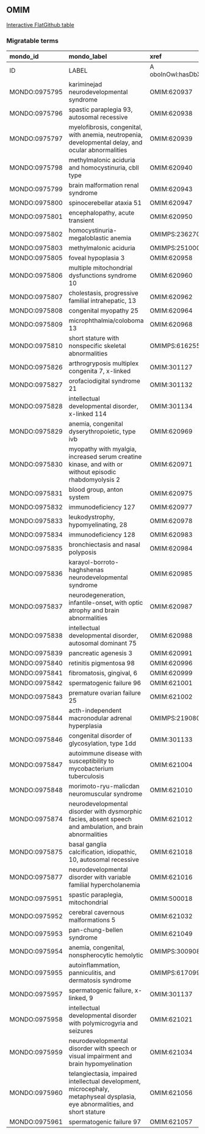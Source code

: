## OMIM
[Interactive FlatGithub table](https://flatgithub.com/monarch-initiative/mondo-ingest?filename=src/ontology/slurp/omim.tsv)

### Migratable terms
| mondo_id      | mondo_label                                                                                                                  | xref                 | xref_source                | original_label                                                                                                               | definition    | parents       |
|:--------------|:-----------------------------------------------------------------------------------------------------------------------------|:---------------------|:---------------------------|:-----------------------------------------------------------------------------------------------------------------------------|:--------------|:--------------|
| ID            | LABEL                                                                                                                        | A oboInOwl:hasDbXref | >A oboInOwl:source SPLIT=| |                                                                                                                              | A IAO:0000115 | SC %          |
| MONDO:0975795 | kariminejad neurodevelopmental syndrome                                                                                      | OMIM:620937          | MONDO:equivalentTo         | kariminejad neurodevelopmental syndrome                                                                                      |               |               |
| MONDO:0975796 | spastic paraplegia 93, autosomal recessive                                                                                   | OMIM:620938          | MONDO:equivalentTo         | spastic paraplegia 93, autosomal recessive                                                                                   |               | MONDO:0019064 |
| MONDO:0975797 | myelofibrosis, congenital, with anemia, neutropenia, developmental delay, and ocular abnormalities                           | OMIM:620939          | MONDO:equivalentTo         | myelofibrosis, congenital, with anemia, neutropenia, developmental delay, and ocular abnormalities                           |               |               |
| MONDO:0975798 | methylmalonic aciduria and homocystinuria, cbll type                                                                         | OMIM:620940          | MONDO:equivalentTo         | methylmalonic aciduria and homocystinuria, cbll type                                                                         |               | MONDO:0016826 |
| MONDO:0975799 | brain malformation renal syndrome                                                                                            | OMIM:620943          | MONDO:equivalentTo         | brain malformation renal syndrome                                                                                            |               |               |
| MONDO:0975800 | spinocerebellar ataxia 51                                                                                                    | OMIM:620947          | MONDO:equivalentTo         | spinocerebellar ataxia 51                                                                                                    |               | MONDO:0020380 |
| MONDO:0975801 | encephalopathy, acute transient                                                                                              | OMIM:620950          | MONDO:equivalentTo         | encephalopathy, acute transient                                                                                              |               |               |
| MONDO:0975802 | homocystinuria-megaloblastic anemia                                                                                          | OMIMPS:236270        | MONDO:equivalentTo         | Homocystinuria-megaloblastic anemia                                                                                          |               |               |
| MONDO:0975803 | methylmalonic aciduria                                                                                                       | OMIMPS:251000        | MONDO:equivalentTo         | Methylmalonic aciduria                                                                                                       |               |               |
| MONDO:0975805 | foveal hypoplasia 3                                                                                                          | OMIM:620958          | MONDO:equivalentTo         | foveal hypoplasia 3                                                                                                          |               | MONDO:0044203 |
| MONDO:0975806 | multiple mitochondrial dysfunctions syndrome 10                                                                              | OMIM:620960          | MONDO:equivalentTo         | multiple mitochondrial dysfunctions syndrome 10                                                                              |               | MONDO:0017338 |
| MONDO:0975807 | cholestasis, progressive familial intrahepatic, 13                                                                           | OMIM:620962          | MONDO:equivalentTo         | cholestasis, progressive familial intrahepatic, 13                                                                           |               | MONDO:0015762 |
| MONDO:0975808 | congenital myopathy 25                                                                                                       | OMIM:620964          | MONDO:equivalentTo         | congenital myopathy 25                                                                                                       |               | MONDO:0019952 |
| MONDO:0975809 | microphthalmia/coloboma 13                                                                                                   | OMIM:620968          | MONDO:equivalentTo         | microphthalmia/coloboma 13                                                                                                   |               | MONDO:0000170 |
| MONDO:0975810 | short stature with nonspecific skeletal abnormalities                                                                        | OMIMPS:616255        | MONDO:equivalentTo         | Short stature with nonspecific skeletal abnormalities                                                                        |               |               |
| MONDO:0975826 | arthrogryposis multiplex congenita 7, x-linked                                                                               | OMIM:301127          | MONDO:equivalentTo         | arthrogryposis multiplex congenita 7, X-linked                                                                               |               | MONDO:0015168 |
| MONDO:0975827 | orofaciodigital syndrome 21                                                                                                  | OMIM:301132          | MONDO:equivalentTo         | orofaciodigital syndrome 21                                                                                                  |               | MONDO:0015375 |
| MONDO:0975828 | intellectual developmental disorder, x-linked 114                                                                            | OMIM:301134          | MONDO:equivalentTo         | intellectual developmental disorder, X-linked 114                                                                            |               | MONDO:0019181 |
| MONDO:0975829 | anemia, congenital dyserythropoietic, type ivb                                                                               | OMIM:620969          | MONDO:equivalentTo         | anemia, congenital dyserythropoietic, type ivb                                                                               |               | MONDO:0019403 |
| MONDO:0975830 | myopathy with myalgia, increased serum creatine kinase, and with or without episodic rhabdomyolysis 2                        | OMIM:620971          | MONDO:equivalentTo         | myopathy with myalgia, increased serum creatine kinase, and with or without episodic rhabdomyolysis 2                        |               |               |
| MONDO:0975831 | blood group, anton system                                                                                                    | OMIM:620975          | MONDO:equivalentTo         | blood group, anton system                                                                                                    |               |               |
| MONDO:0975832 | immunodeficiency 127                                                                                                         | OMIM:620977          | MONDO:equivalentTo         | immunodeficiency 127                                                                                                         |               | MONDO:0021094 |
| MONDO:0975833 | leukodystrophy, hypomyelinating, 28                                                                                          | OMIM:620978          | MONDO:equivalentTo         | leukodystrophy, hypomyelinating, 28                                                                                          |               | MONDO:0019046 |
| MONDO:0975834 | immunodeficiency 128                                                                                                         | OMIM:620983          | MONDO:equivalentTo         | immunodeficiency 128                                                                                                         |               | MONDO:0021094 |
| MONDO:0975835 | bronchiectasis and nasal polyposis                                                                                           | OMIM:620984          | MONDO:equivalentTo         | bronchiectasis and nasal polyposis                                                                                           |               |               |
| MONDO:0975836 | karayol-borroto-haghshenas neurodevelopmental syndrome                                                                       | OMIM:620985          | MONDO:equivalentTo         | karayol-borroto-haghshenas neurodevelopmental syndrome                                                                       |               |               |
| MONDO:0975837 | neurodegeneration, infantile-onset, with optic atrophy and brain abnormalities                                               | OMIM:620987          | MONDO:equivalentTo         | neurodegeneration, infantile-onset, with optic atrophy and brain abnormalities                                               |               |               |
| MONDO:0975838 | intellectual developmental disorder, autosomal dominant 75                                                                   | OMIM:620988          | MONDO:equivalentTo         | intellectual developmental disorder, autosomal dominant 75                                                                   |               | MONDO:0100172 |
| MONDO:0975839 | pancreatic agenesis 3                                                                                                        | OMIM:620991          | MONDO:equivalentTo         | pancreatic agenesis 3                                                                                                        |               | MONDO:0009832 |
| MONDO:0975840 | retinitis pigmentosa 98                                                                                                      | OMIM:620996          | MONDO:equivalentTo         | retinitis pigmentosa 98                                                                                                      |               | MONDO:0019200 |
| MONDO:0975841 | fibromatosis, gingival, 6                                                                                                    | OMIM:620999          | MONDO:equivalentTo         | fibromatosis, gingival, 6                                                                                                    |               | MONDO:0016070 |
| MONDO:0975842 | spermatogenic failure 96                                                                                                     | OMIM:621001          | MONDO:equivalentTo         | spermatogenic failure 96                                                                                                     |               | MONDO:0004983 |
| MONDO:0975843 | premature ovarian failure 25                                                                                                 | OMIM:621002          | MONDO:equivalentTo         | premature ovarian failure 25                                                                                                 |               | MONDO:0019852 |
| MONDO:0975844 | acth-independent macronodular adrenal hyperplasia                                                                            | OMIMPS:219080        | MONDO:equivalentTo         | ACTH-independent macronodular adrenal hyperplasia                                                                            |               |               |
| MONDO:0975846 | congenital disorder of glycosylation, type 1dd                                                                               | OMIM:301133          | MONDO:equivalentTo         | congenital disorder of glycosylation, type 1dd                                                                               |               |               |
| MONDO:0975847 | autoimmune disease with susceptibility to mycobacterium tuberculosis                                                         | OMIM:621004          | MONDO:equivalentTo         | autoimmune disease with susceptibility to mycobacterium tuberculosis                                                         |               |               |
| MONDO:0975848 | morimoto-ryu-malicdan neuromuscular syndrome                                                                                 | OMIM:621010          | MONDO:equivalentTo         | morimoto-ryu-malicdan neuromuscular syndrome                                                                                 |               |               |
| MONDO:0975874 | neurodevelopmental disorder with dysmorphic facies, absent speech and ambulation, and brain abnormalities                    | OMIM:621012          | MONDO:equivalentTo         | neurodevelopmental disorder with dysmorphic facies, absent speech and ambulation, and brain abnormalities                    |               |               |
| MONDO:0975875 | basal ganglia calcification, idiopathic, 10, autosomal recessive                                                             | OMIM:621018          | MONDO:equivalentTo         | basal ganglia calcification, idiopathic, 10, autosomal recessive                                                             |               | MONDO:0008947 |
| MONDO:0975877 | neurodevelopmental disorder with variable familial hypercholanemia                                                           | OMIM:621016          | MONDO:equivalentTo         | neurodevelopmental disorder with variable familial hypercholanemia                                                           |               |               |
| MONDO:0975951 | spastic paraplegia, mitochondrial                                                                                            | OMIM:500018          | MONDO:equivalentTo         | spastic paraplegia, mitochondrial                                                                                            |               |               |
| MONDO:0975952 | cerebral cavernous malformations 5                                                                                           | OMIM:621032          | MONDO:equivalentTo         | cerebral cavernous malformations 5                                                                                           |               | MONDO:0031037 |
| MONDO:0975953 | pan-chung-bellen syndrome                                                                                                    | OMIM:621049          | MONDO:equivalentTo         | pan-chung-bellen syndrome                                                                                                    |               |               |
| MONDO:0975954 | anemia, congenital, nonspherocytic hemolytic                                                                                 | OMIMPS:300908        | MONDO:equivalentTo         | Anemia, congenital, nonspherocytic hemolytic                                                                                 |               |               |
| MONDO:0975955 | autoinflammation, panniculitis, and dermatosis syndrome                                                                      | OMIMPS:617099        | MONDO:equivalentTo         | Autoinflammation, panniculitis, and dermatosis syndrome                                                                      |               |               |
| MONDO:0975957 | spermatogenic failure, x-linked, 9                                                                                           | OMIM:301137          | MONDO:equivalentTo         | spermatogenic failure, x-linked, 9                                                                                           |               | MONDO:0004983 |
| MONDO:0975958 | intellectual developmental disorder with polymicrogyria and seizures                                                         | OMIM:621021          | MONDO:equivalentTo         | intellectual developmental disorder with polymicrogyria and seizures                                                         |               |               |
| MONDO:0975959 | neurodevelopmental disorder with speech or visual impairment and brain hypomyelination                                       | OMIM:621034          | MONDO:equivalentTo         | neurodevelopmental disorder with speech or visual impairment and brain hypomyelination                                       |               |               |
| MONDO:0975960 | telangiectasia, impaired intellectual development, microcephaly, metaphyseal dysplasia, eye abnormalities, and short stature | OMIM:621056          | MONDO:equivalentTo         | telangiectasia, impaired intellectual development, microcephaly, metaphyseal dysplasia, eye abnormalities, and short stature |               |               |
| MONDO:0975961 | spermatogenic failure 97                                                                                                     | OMIM:621057          | MONDO:equivalentTo         | spermatogenic failure 97                                                                                                     |               | MONDO:0004983 |